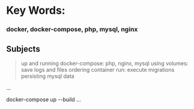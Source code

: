 # Key Words:
### docker, docker-compose, php, mysql, nginx
   
## Subjects
   > up and running docker-compose: php, nginx, mysql
   > using volumes: save logs and files
   > ordering container run: execute migrations
   > persisting mysql data

...

docker-compose up --build
...